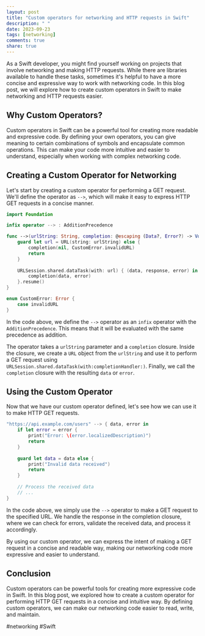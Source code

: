 ```yaml
---
layout: post
title: "Custom operators for networking and HTTP requests in Swift"
description: " "
date: 2023-09-23
tags: [networking]
comments: true
share: true
---
```


As a Swift developer, you might find yourself working on projects that involve networking and making HTTP requests. While there are libraries available to handle these tasks, sometimes it's helpful to have a more concise and expressive way to work with networking code. In this blog post, we will explore how to create custom operators in Swift to make networking and HTTP requests easier.

## Why Custom Operators?

Custom operators in Swift can be a powerful tool for creating more readable and expressive code. By defining your own operators, you can give meaning to certain combinations of symbols and encapsulate common operations. This can make your code more intuitive and easier to understand, especially when working with complex networking code.

## Creating a Custom Operator for Networking

Let's start by creating a custom operator for performing a GET request. We'll define the operator as `-->`, which will make it easy to express HTTP GET requests in a concise manner.

```swift
import Foundation

infix operator --> : AdditionPrecedence

func -->(urlString: String, completion: @escaping (Data?, Error?) -> Void) {
    guard let url = URL(string: urlString) else {
        completion(nil, CustomError.invalidURL)
        return
    }
    
    URLSession.shared.dataTask(with: url) { (data, response, error) in
        completion(data, error)
    }.resume()
}

enum CustomError: Error {
    case invalidURL
}
```

In the code above, we define the `-->` operator as an `infix` operator with the `AdditionPrecedence`. This means that it will be evaluated with the same precedence as addition.

The operator takes a `urlString` parameter and a `completion` closure. Inside the closure, we create a `URL` object from the `urlString` and use it to perform a GET request using `URLSession.shared.dataTask(with:completionHandler:)`. Finally, we call the `completion` closure with the resulting `data` or `error`.

## Using the Custom Operator

Now that we have our custom operator defined, let's see how we can use it to make HTTP GET requests.

```swift
"https://api.example.com/users" --> { data, error in
    if let error = error {
        print("Error: \(error.localizedDescription)")
        return
    }
    
    guard let data = data else {
        print("Invalid data received")
        return
    }
    
    // Process the received data
    // ...
}
```

In the code above, we simply use the `-->` operator to make a GET request to the specified URL. We handle the response in the completion closure, where we can check for errors, validate the received data, and process it accordingly.

By using our custom operator, we can express the intent of making a GET request in a concise and readable way, making our networking code more expressive and easier to understand.

## Conclusion

Custom operators can be powerful tools for creating more expressive code in Swift. In this blog post, we explored how to create a custom operator for performing HTTP GET requests in a concise and intuitive way. By defining custom operators, we can make our networking code easier to read, write, and maintain.

#networking #Swift